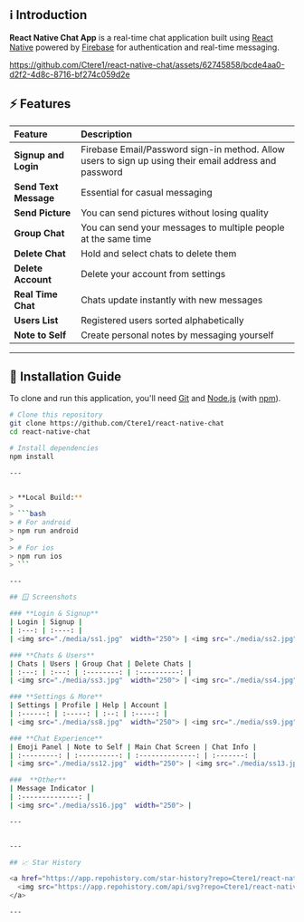 ## ℹ️ Introduction

**React Native Chat App** is a real-time chat application built using [React Native](https://reactnative.dev/) powered by [Firebase](https://firebase.google.com/) for authentication and real-time messaging.
    
https://github.com/Ctere1/react-native-chat/assets/62745858/bcde4aa0-d2f2-4d8c-8716-bf274c059d2e


## ⚡ Features

| Feature             | Description                                                                                           |
| :------------------ | :---------------------------------------------------------------------------------------------------- |
| **Signup and Login**  | Firebase Email/Password sign-in method. Allow users to sign up using their email address and password |
| **Send Text Message** | Essential for casual messaging                                                                        |
| **Send Picture**      | You can send pictures without losing quality                                                          |
| **Group Chat**        | You can send your messages to multiple people at the same time                                        |
| **Delete Chat**       | Hold and select chats to delete them                                                                  |
| **Delete Account**    | Delete your account from settings                                                                     |
| **Real Time Chat**    | Chats update instantly with new messages                                                              |
| **Users List**        | Registered users sorted alphabetically                                                                |
| **Note to Self**      | Create personal notes by messaging yourself                                                           |

---

## 💾 Installation Guide

To clone and run this application, you'll need [Git](https://git-scm.com) and [Node.js](https://nodejs.org/en/download/) (with [npm](http://npmjs.com)).

```bash
# Clone this repository
git clone https://github.com/Ctere1/react-native-chat
cd react-native-chat

# Install dependencies
npm install

---


> **Local Build:**
>
> ```bash
> # For android
> npm run android
>
> # For ios
> npm run ios
> ```

---

## 🪟 Screenshots

### **Login & Signup**
| Login | Signup |
| :---: | :----: |
| <img src="./media/ss1.jpg"  width="250"> | <img src="./media/ss2.jpg"  width="250"> |

### **Chats & Users**
| Chats | Users | Group Chat | Delete Chats |
| :---: | :---: | :--------: | :----------: |
| <img src="./media/ss3.jpg"  width="250"> | <img src="./media/ss4.jpg"  width="250"> | <img src="./media/ss5.jpg"  width="250"> | <img src="./media/ss7.jpg"  width="250"> |

### **Settings & More**
| Settings | Profile | Help | Account |
| :------: | :-----: | :--: | :-----: |
| <img src="./media/ss8.jpg"  width="250"> | <img src="./media/ss9.jpg"  width="250"> | <img src="./media/ss10.jpg"  width="250"> | <img src="./media/ss11.jpg"  width="250"> |

### **Chat Experience**
| Emoji Panel | Note to Self | Main Chat Screen | Chat Info |
| :---------: | :----------: | :--------------: | :-------: |
| <img src="./media/ss12.jpg"  width="250"> | <img src="./media/ss13.jpg"  width="250"> | <img src="./media/ss14.jpg"  width="250"> | <img src="./media/ss15.jpg"  width="250"> |

###  **Other**
| Message Indicator |
| :--------------: |
| <img src="./media/ss16.jpg"  width="250"> |

---


---

## 📈 Star History

<a href="https://app.repohistory.com/star-history?repo=Ctere1/react-native-chat">
  <img src="https://app.repohistory.com/api/svg?repo=Ctere1/react-native-chat&type=Date&background=0D1117&color=6278f8" alt="Star History Chart">
</a>

---
